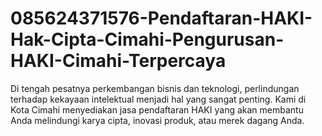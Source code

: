 # 085624371576-Pendaftaran-HAKI-Hak-Cipta-Cimahi-Pengurusan-HAKI-Cimahi-Terpercaya
Di tengah pesatnya perkembangan bisnis dan teknologi, perlindungan terhadap kekayaan intelektual menjadi hal yang sangat penting. Kami di Kota Cimahi menyediakan jasa pendaftaran HAKI yang akan membantu Anda melindungi karya cipta, inovasi produk, atau merek dagang Anda.
